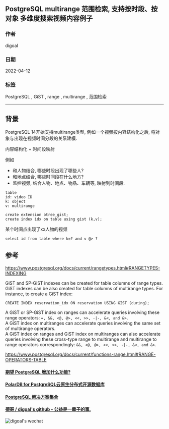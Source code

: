## PostgreSQL multirange 范围检索, 支持按时段、按对象 多维度搜索视频内容例子   
                                                          
### 作者                                                           
digoal                                                                            
                                        
### 日期                                                                            
2022-04-12                                                  
                                       
### 标签                                                                            
PostgreSQL , GiST , range , multirange , 范围检索                      
                                                                            
----                                                                            
                                                                            
## 背景   
PostgreSQL 14开始支持multirange类型, 例如一个视频按内容结构化之后, 将对象与出现在视频时间分段的关系建模.   
  
内容结构化 + 时间段映射  
  
例如  
- 和人物结合, 哪些时段出现了哪些人?  
- 和地点结合, 哪些时间段在什么地方?  
- 监控视频, 结合人物、地点、物品、车辆等, 映射到时间段.   
  
```  
table  
id: video ID  
k: object  
v: multirange  
```  
  
```  
create extension btree_gist;  
create index idx on table using gist (k,v);  
```  
  
某个时间点出现了xx人物的视频  
  
```  
select id from table where k=? and v @> ?  
```  
  
## 参考  
https://www.postgresql.org/docs/current/rangetypes.html#RANGETYPES-INDEXING  
  
GiST and SP-GiST indexes can be created for table columns of range types. GiST indexes can be also created for table columns of multirange types. For instance, to create a GiST index:  
  
```  
CREATE INDEX reservation_idx ON reservation USING GIST (during);  
```  
  
A GiST or SP-GiST index on ranges can accelerate queries involving these range operators: `=, &&, <@, @>, <<, >>, -|-, &<, and &>`.   
A GiST index on multiranges can accelerate queries involving the same set of multirange operators.   
A GiST index on ranges and GiST index on multiranges can also accelerate queries involving these cross-type range to multirange and multirange to range operators correspondingly: `&&, <@, @>, <<, >>, -|-, &<, and &>`.   
  
https://www.postgresql.org/docs/current/functions-range.html#RANGE-OPERATORS-TABLE  
  
  
  
  
  
  
  
#### [期望 PostgreSQL 增加什么功能?](https://github.com/digoal/blog/issues/76 "269ac3d1c492e938c0191101c7238216")
  
  
#### [PolarDB for PostgreSQL云原生分布式开源数据库](https://github.com/ApsaraDB/PolarDB-for-PostgreSQL "57258f76c37864c6e6d23383d05714ea")
  
  
#### [PostgreSQL 解决方案集合](https://yq.aliyun.com/topic/118 "40cff096e9ed7122c512b35d8561d9c8")
  
  
#### [德哥 / digoal's github - 公益是一辈子的事.](https://github.com/digoal/blog/blob/master/README.md "22709685feb7cab07d30f30387f0a9ae")
  
  
![digoal's wechat](../pic/digoal_weixin.jpg "f7ad92eeba24523fd47a6e1a0e691b59")
  
